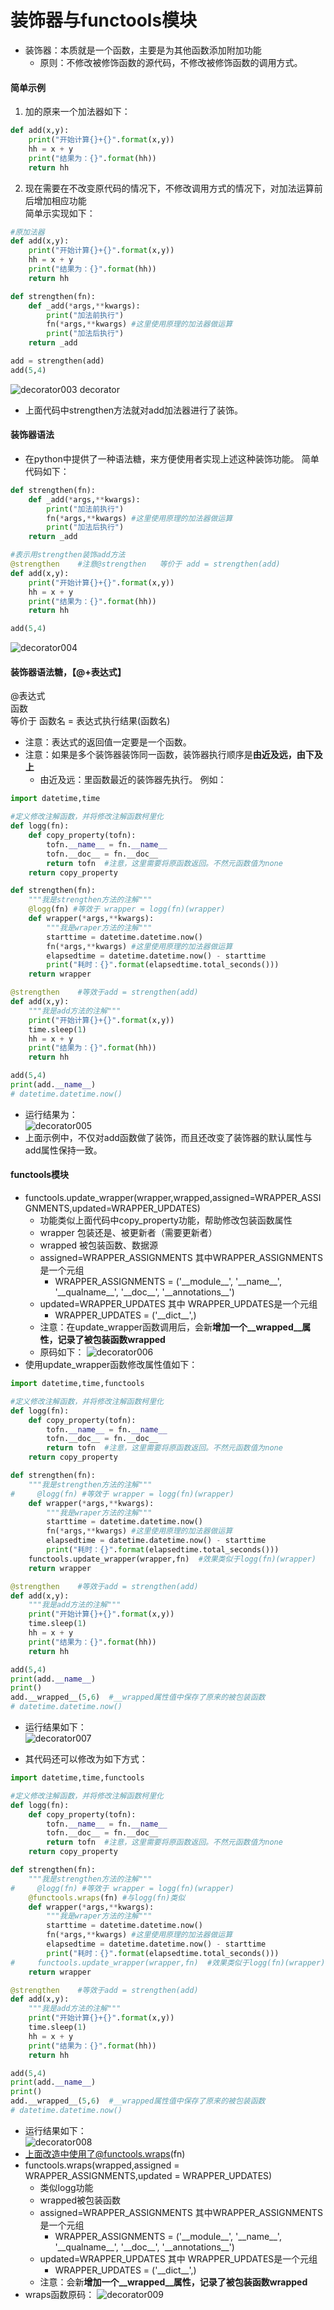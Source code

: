 # 装饰器与functools模块
* 装饰器：本质就是一个函数，主要是为其他函数添加附加功能
    * 原则：不修改被修饰函数的源代码，不修改被修饰函数的调用方式。
#### 简单示例
1. 加的原来一个加法器如下：
````python
def add(x,y):
    print("开始计算{}+{}".format(x,y))
    hh = x + y
    print("结果为：{}".format(hh))
    return hh
````
2. 现在需要在不改变原代码的情况下，不修改调用方式的情况下，对加法运算前后增加相应功能  
简单示实现如下：
````python
#原加法器
def add(x,y):
    print("开始计算{}+{}".format(x,y))
    hh = x + y
    print("结果为：{}".format(hh))
    return hh

def strengthen(fn):
    def _add(*args,**kwargs):
        print("加法前执行")
        fn(*args,**kwargs) #这里使用原理的加法器做运算
        print("加法后执行")
    return _add

add = strengthen(add)
add(5,4)
````  
![decorator003](https://raw.githubusercontent.com/1263351411/xdd.github.io/master/img/python/decorator003.jpg) 
decorator
* 上面代码中strengthen方法就对add加法器进行了装饰。
#### 装饰器语法
* 在python中提供了一种语法糖，来方便使用者实现上述这种装饰功能。
简单代码如下：
````python
def strengthen(fn):
    def _add(*args,**kwargs):
        print("加法前执行")
        fn(*args,**kwargs) #这里使用原理的加法器做运算
        print("加法后执行")
    return _add 

#表示用strengthen装饰add方法
@strengthen    #注意@strengthen   等价于 add = strengthen(add) 
def add(x,y):
    print("开始计算{}+{}".format(x,y))
    hh = x + y
    print("结果为：{}".format(hh))
    return hh

add(5,4)
````  
![decorator004](https://raw.githubusercontent.com/1263351411/xdd.github.io/master/img/python/decorator004.jpg)  

#### 装饰器语法糖，【@+表达式】  
@表达式  
函数  
等价于  函数名 = 表达式执行结果(函数名)  
* 注意：表达式的返回值一定要是一个函数。
* 注意：如果是多个装饰器装饰同一函数，装饰器执行顺序是**由近及远，由下及上**
    * 由近及远：里函数最近的装饰器先执行。
例如：
````python
import datetime,time

#定义修改注解函数，并将修改注解函数柯里化
def logg(fn):
    def copy_property(tofn):
        tofn.__name__ = fn.__name__
        tofn.__doc__ = fn.__doc__
        return tofn  #注意，这里需要将原函数返回。不然元函数值为none
    return copy_property

def strengthen(fn):
    """我是strengthen方法的注解"""
    @logg(fn) #等效于 wrapper = logg(fn)(wrapper)
    def wrapper(*args,**kwargs):
        """我是wraper方法的注解"""
        starttime = datetime.datetime.now()
        fn(*args,**kwargs) #这里使用原理的加法器做运算
        elapsedtime = datetime.datetime.now() - starttime
        print("耗时：{}".format(elapsedtime.total_seconds()))
    return wrapper 

@strengthen    #等效于add = strengthen(add)
def add(x,y):
    """我是add方法的注解"""
    print("开始计算{}+{}".format(x,y))
    time.sleep(1)
    hh = x + y
    print("结果为：{}".format(hh))
    return hh

add(5,4)
print(add.__name__)
# datetime.datetime.now()
````   
* 运行结果为：  
![decorator005](https://raw.githubusercontent.com/1263351411/xdd.github.io/master/img/python/decorator005.jpg) 
* 上面示例中，不仅对add函数做了装饰，而且还改变了装饰器的默认属性与add属性保持一致。

#### functools模块
* functools.update_wrapper(wrapper,wrapped,assigned=WRAPPER_ASSIGNMENTS,updated=WRAPPER_UPDATES)
    * 功能类似上面代码中copy_property功能，帮助修改包装函数属性
    * wrapper 包装还是、被更新者（需要更新者）
    * wrapped 被包装函数、数据源
    * assigned=WRAPPER_ASSIGNMENTS 其中WRAPPER_ASSIGNMENTS是一个元组
        * WRAPPER_ASSIGNMENTS = ('\_\_module\_\_', '\_\_name\_\_', '\_\_qualname\_\_', '\_\_doc\_\_',
                       '\_\_annotations\_\_')
    * updated=WRAPPER_UPDATES 其中 WRAPPER_UPDATES是一个元组
        * WRAPPER_UPDATES = ('\_\_dict\_\_',)
    * 注意：在update_wrapper函数调用后，会新**增加一个__wrapped__属性，记录了被包装函数wrapped**
    * 原码如下：
    ![decorator006](https://raw.githubusercontent.com/1263351411/xdd.github.io/master/img/python/decorator006.jpg) 
* 使用update_wrapper函数修改属性值如下：
````python
import datetime,time,functools

#定义修改注解函数，并将修改注解函数柯里化
def logg(fn):
    def copy_property(tofn):
        tofn.__name__ = fn.__name__
        tofn.__doc__ = fn.__doc__
        return tofn  #注意，这里需要将原函数返回。不然元函数值为none
    return copy_property

def strengthen(fn):
    """我是strengthen方法的注解"""
#     @logg(fn) #等效于 wrapper = logg(fn)(wrapper)
    def wrapper(*args,**kwargs):
        """我是wraper方法的注解"""
        starttime = datetime.datetime.now()
        fn(*args,**kwargs) #这里使用原理的加法器做运算
        elapsedtime = datetime.datetime.now() - starttime
        print("耗时：{}".format(elapsedtime.total_seconds()))
    functools.update_wrapper(wrapper,fn)  #效果类似于logg(fn)(wrapper)
    return wrapper 

@strengthen    #等效于add = strengthen(add)
def add(x,y):
    """我是add方法的注解"""
    print("开始计算{}+{}".format(x,y))
    time.sleep(1)
    hh = x + y
    print("结果为：{}".format(hh))
    return hh

add(5,4)
print(add.__name__)
print()
add.__wrapped__(5,6)  #__wrapped属性值中保存了原来的被包装函数
# datetime.datetime.now()
````  
* 运行结果如下：  
![decorator007](https://raw.githubusercontent.com/1263351411/xdd.github.io/master/img/python/decorator007.jpg) 

* 其代码还可以修改为如下方式：
````python
import datetime,time,functools

#定义修改注解函数，并将修改注解函数柯里化
def logg(fn):
    def copy_property(tofn):
        tofn.__name__ = fn.__name__
        tofn.__doc__ = fn.__doc__
        return tofn  #注意，这里需要将原函数返回。不然元函数值为none
    return copy_property

def strengthen(fn):
    """我是strengthen方法的注解"""
#     @logg(fn) #等效于 wrapper = logg(fn)(wrapper)
    @functools.wraps(fn) #与logg(fn)类似
    def wrapper(*args,**kwargs):
        """我是wraper方法的注解"""
        starttime = datetime.datetime.now()
        fn(*args,**kwargs) #这里使用原理的加法器做运算
        elapsedtime = datetime.datetime.now() - starttime
        print("耗时：{}".format(elapsedtime.total_seconds()))
#     functools.update_wrapper(wrapper,fn)  #效果类似于logg(fn)(wrapper)
    return wrapper 

@strengthen    #等效于add = strengthen(add)
def add(x,y):
    """我是add方法的注解"""
    print("开始计算{}+{}".format(x,y))
    time.sleep(1)
    hh = x + y
    print("结果为：{}".format(hh))
    return hh

add(5,4)
print(add.__name__)
print()
add.__wrapped__(5,6)  #__wrapped属性值中保存了原来的被包装函数
# datetime.datetime.now()
````  
* 运行结果如下：  
![decorator008](https://raw.githubusercontent.com/1263351411/xdd.github.io/master/img/python/decorator008.jpg) 
* 上面改造中使用了@functools.wraps(fn)
* functools.wraps(wrapped,assigned = WRAPPER_ASSIGNMENTS,updated = WRAPPER_UPDATES)
    * 类似logg功能
    * wrapped被包装函数
    * assigned=WRAPPER_ASSIGNMENTS 其中WRAPPER_ASSIGNMENTS是一个元组
        * WRAPPER_ASSIGNMENTS = ('\_\_module\_\_', '\_\_name\_\_', '\_\_qualname\_\_', '\_\_doc\_\_',
                       '\_\_annotations\_\_')
    * updated=WRAPPER_UPDATES 其中 WRAPPER_UPDATES是一个元组
        * WRAPPER_UPDATES = ('\_\_dict\_\_',)
    * 注意：会新**增加一个__wrapped__属性，记录了被包装函数wrapped**
* wraps函数原码： 
![decorator009](https://raw.githubusercontent.com/1263351411/xdd.github.io/master/img/python/decorator009.jpg) 




